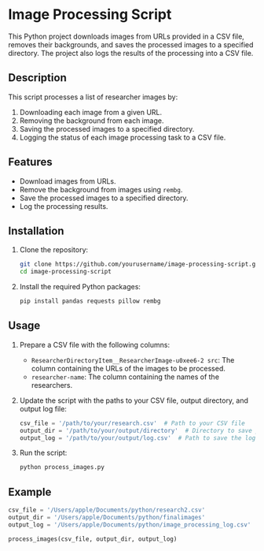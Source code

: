 # Image Processing Script

This Python project downloads images from URLs provided in a CSV file, removes their backgrounds, and saves the processed images to a specified directory. The project also logs the results of the processing into a CSV file.

## Description

This script processes a list of researcher images by:
1. Downloading each image from a given URL.
2. Removing the background from each image.
3. Saving the processed images to a specified directory.
4. Logging the status of each image processing task to a CSV file.

## Features

- Download images from URLs.
- Remove the background from images using `rembg`.
- Save the processed images to a specified directory.
- Log the processing results.

## Installation

1. Clone the repository:

    ```bash
    git clone https://github.com/yourusername/image-processing-script.git
    cd image-processing-script
    ```

2. Install the required Python packages:

    ```bash
    pip install pandas requests pillow rembg
    ```

## Usage

1. Prepare a CSV file with the following columns:
   - `ResearcherDirectoryItem__ResearcherImage-u0xee6-2 src`: The column containing the URLs of the images to be processed.
   - `researcher-name`: The column containing the names of the researchers.

2. Update the script with the paths to your CSV file, output directory, and output log file:

    ```python
    csv_file = '/path/to/your/research.csv'  # Path to your CSV file
    output_dir = '/path/to/your/output/directory'  # Directory to save processed images
    output_log = '/path/to/your/output/log.csv'  # Path to save the log file
    ```

3. Run the script:

    ```bash
    python process_images.py
    ```

## Example

```python
csv_file = '/Users/apple/Documents/python/research2.csv'
output_dir = '/Users/apple/Documents/python/finalimages'
output_log = '/Users/apple/Documents/python/image_processing_log.csv'

process_images(csv_file, output_dir, output_log)
